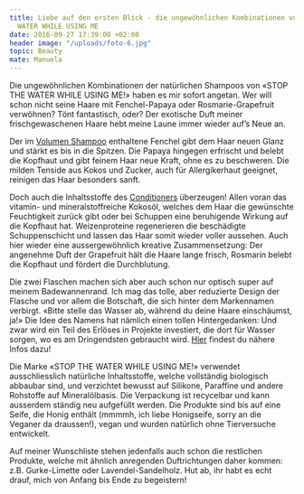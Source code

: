 ```yaml
---
title: Liebe auf den ersten Blick - die ungewöhnlichen Kombinationen von STOP THE
  WATER WHILE USING ME
date: 2016-09-27 17:39:00 +02:00
header image: "/uploads/foto-6.jpg"
topic: Beauty
mate: Manuela
---
```


Die ungewöhnlichen Kombinationen der natürlichen Shampoos von «STOP THE WATER WHILE USING ME!» haben es mir sofort angetan. Wer will schon nicht seine Haare mit Fenchel-Papaya oder Rosmarie-Grapefruit verwöhnen? Tönt fantastisch, oder? Der exotische Duft meiner frischgewaschenen Haare hebt meine Laune immer wieder auf’s Neue an. 


Der im [Volumen Shampoo](https://siroop.ch/schoenheit-gesundheit/haarpflege/shampoo/stop-the-water-fennel-papaya-voluminizing-shampoo-fenchel-papaya-volumen-shampool-vegan-119877?utm_source=smates&utm_medium=editorial&utm_campaign=smates_q416_manuela&utm_content=stopthewater) enthaltene Fenchel gibt dem Haar neuen Glanz und stärkt es bis in die Spitzen. Die Papaya hingegen erfrischt und belebt die Kopfhaut und gibt feinem Haar neue Kraft, ohne es zu beschweren. Die milden Tenside aus Kokos und Zucker, auch für Allergikerhaut geeignet, reinigen das Haar besonders sanft. 


Doch auch die Inhaltsstoffe des [Conditioners](https://siroop.ch/schoenheit-gesundheit/haarpflege/conditioner/stop-the-water-rosemary-grapefruit-conditioner-rosmarien-grapefruit-conditioner-vegan-119880?utm_source=smates&utm_medium=editorial&utm_campaign=smates_q416_manuela&utm_content=stopthewater2) überzeugen! Allen voran das vitamin- und mineralstoffreiche Kokosöl, welches dem Haar die gewünschte Feuchtigkeit zurück gibt oder bei Schuppen eine beruhigende Wirkung auf die Kopfhaut hat. Weizenproteine regenerieren die beschädigte Schuppenschicht und lassen das Haar somit wieder voller aussehen. Auch hier wieder eine aussergewöhnlich kreative Zusammensetzung: Der angenehme Duft der Grapefruit hält die Haare lange frisch, Rosmarin belebt die Kopfhaut und fördert die Durchblutung. 


Die zwei Flaschen machen sich aber auch schon nur optisch super auf meinem Badewannenrand. Ich mag das tolle, aber reduzierte Design der Flasche und vor allem die Botschaft, die sich hinter dem Markennamen verbirgt. «Bitte stelle das Wasser ab, während du deine Haare einschäumst, ja!» Die Idee des Namens hat nämlich einen tollen Hintergedanken: Und zwar wird ein Teil des Erlöses in Projekte investiert, die dort für Wasser sorgen, wo es am Dringendsten gebraucht wird. [Hier](http://stop-the-water-while-using-me.com/ch/good-water-projects/ ) findest du nähere Infos dazu!


Die Marke «STOP THE WATER WHILE USING ME!» verwendet ausschliesslich natürliche Inhaltsstoffe, welche vollständig biologisch abbaubar sind, und verzichtet bewusst auf Silikone, Paraffine und andere Rohstoffe auf Mineralölbasis. Die Verpackung ist recycelbar und kann ausserdem ständig neu aufgefüllt werden. Die Produkte sind bis auf eine Seife, die Honig enthält (mmmmh, ich liebe Honigseife, sorry an die Veganer da draussen!), vegan und wurden natürlich ohne Tierversuche entwickelt. 

Auf meiner Wunschliste stehen jedenfalls auch schon die restlichen Produkte, welche mit ähnlich anregenden Duftrichtungen daher kommen: z.B. Gurke-Limette oder Lavendel-Sandelholz. 
Hut ab, ihr habt es echt drauf, mich von Anfang bis Ende zu begeistern! 